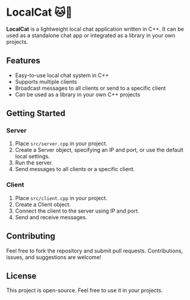 # LocalCat 🐱💬

**LocalCat** is a lightweight local chat application written in C++. It can be used as a standalone chat app or integrated as a library in your own projects.

## Features
- Easy-to-use local chat system in C++
- Supports multiple clients
- Broadcast messages to all clients or send to a specific client
- Can be used as a library in your own C++ projects

## Getting Started

### Server
1. Place `src/server.cpp` in your project.
2. Create a Server object, specifying an IP and port, or use the default local settings.
3. Run the server.
4. Send messages to all clients or a specific client.

### Client
1. Place `src/client.cpp` in your project.
2. Create a Client object.
3. Connect the client to the server using IP and port.
4. Send and receive messages.

## Contributing
Feel free to fork the repository and submit pull requests. Contributions, issues, and suggestions are welcome!

## License
This project is open-source. Feel free to use it in your projects.
